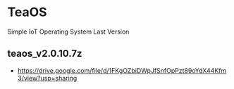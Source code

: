 # TeaOS
Simple IoT Operating System
Last Version
## teaos_v2.0.10.7z
- https://drive.google.com/file/d/1FKgOZbiDWpJfSnfOpPzt89oYdX44Kfm3/view?usp=sharing
